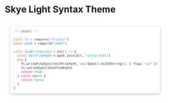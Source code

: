 # Skye Light Syntax Theme

![A screenshot of your theme](https://github.com/0x1777/skye-light-syntax/raw/master/screenshot.png)
